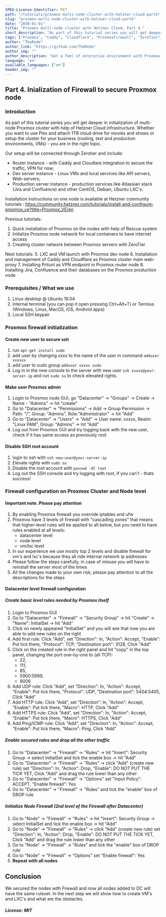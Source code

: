 ```yaml
---
SPDX-License-Identifier: MIT
path: "/tutorials/proxmox-multi-node-cluster-with-hetzner-cloud-part4"
slug: "proxmox-multi-node-cluster-with-hetzner-cloud-part4"
date: "2030-01-01"
title: "Proxmox multi-node cluster with Hetzner Cloud, Part 4."
short_description: "As part of this tutorial series you will get deeper in initialization of multi-node Proxmox cluster with help of Hetzner Cloud infrastructure. Whether you want to use Plex and attach 1TB cloud drive for movies and shows or setup the cluster for your business (routing, test and production environments, VMs) - you are in the right topic."
tags: ["Proxmox", "Caddy", "Cloudflare", "ProxmoxFirewall", "ZeroTier", "AtlassianJira", "AtlassianConfluence", "Pritunl", "VPN"]
author: "TheRede"
author_link: "https://github.com/TheRede"
author_img: ""
author_description: "Get a feel of enterprise environment with Proxmox Cluster delpoyed in the cloud in a couple hours!"
language: "en"
available_languages: ["en"]
header_img: ""
---
```

##  Part 4. Inialization of Firewall to secure Proxmox node
### Introduction
As part of this tutorial series you will get deeper in initialization of multi-node Proxmox cluster with help of Hetzner Cloud infrastructure. Whether you want to use Plex and attach 1TB cloud drive for movies and shows or setup the cluster for your business (routing, test and production environments, VMs) - you are in the right topic.

Our setup will be connected through Zerotier and include:
- Router instance - with Caddy and Cloudlare integration to secure the traffic, VPN for now;
- Dev server instance - Linux VMs and local services like API servers, Web-servers;
- Production server instance  - production services like Atlassian stack (Jira and Confluence) and other CentOS, Debian, Ubuntu LXC's.

Installation instructions on one node is available at Hetzner community tutorials :
https://community.hetzner.com/tutorials/install-and-configure-proxmox_ve?title=Proxmox_VE/en

Previous tutorials:
1. Quick installation of Proxmox on the nodes with help of Rescue system
2. Initialize Proxmox node network for local containers to have internet access
3. Creating cluster network between Proxmox servers with ZeroTier

Next tutorials:
5. LXC and VM launch with Proxmox dev node
6. Installation and management of Caddy and Cloudflare as Proxmox cluster main web-proxy
7. Installing Pritunl as VPN endpoint in Proxmox router node
8. Installing Jira, Confluence and their databases on the Proxmox production node

### Prerequisites / What we use
1. Linux desktop @ Ubuntu 19.04
2. Internal terminal (you can pop it open pressing Ctrl+Alt+T) or Termius (Windows, Linux, MacOS, iOS, Android apps)
3. Local SSH keypair

### Proxmox firewall initialization
#### Create new user to secure ssh
1. run `apt-get install sudo`
2. add user by changing xxxx to the name of the user in command `adduser xxxxxx`
3. add user to sudo group `adduser xxxxx sudo`
4. Log in in the new console to the server with new user `ssh xxxxx@your-server-ip` and run `sudo su` to check elevated rights. 
#### Make user Proxmox admin
1. Login to Proxmox node GUI, go "Datacenter" -> "Groups" -> Create -> Name - "Admins" -> hit "create"
2. Go to "Datacenter" -> "Permissions" -> Add -> Group Permission -> Path: "/", Group: "Admins", Role:"Administrator" -> hit "Add"
3. Go to "Datacenter" -> "Users" -> "Add" -> User name: xxxxx, Realm: "Linux PAM", Group: "Admins" -> hit "Add"
4. Log out from Proxmox GUI and try logging back with the new user, check if it has same access as previously root
#### Disable SSH root account
1. login to ssh with `ssh new-user@your-server-ip`
2. Elevate rights with `sudo su`
3. Disable the root account with `passwd -dl root`
4. Log out the SSH console and try logging with root, if you can't - thats success!
### Firewall configuration on Proxmox Cluster and Node level
#### Important note. Please pay attention
1. By enabling Proxmox firewall you override iptables and ufw
2. Proxmox have 3 levels of firewall with "cascading zones" that means that higher-level rules will be applied to all below, but you need to have rules enabled at all levels:
   - datacenter level
   - node level
   - vm/lxc level
3. In our experience we use mostly top 2 levels and disable firewall for vm's and lxc's because they all ride internal network ip addresses
4. Please follow the steps carefully, in case of misuse you will have to reinstall the server most of the times
5. All the changes made to your own risk, please pay attention to all the descriptions for the steps
#### Datacenter level firewall configuration
##### Create basic level rules needed by Proxmox itself
1. Login to Proxmox GUI
2. Go to "Datacenter" -> "Firewall" -> "Security Group" -> hit "Create" -> "Name": InitialSet -> hit "Add"
3. Click on newly appeared "InitialSet" and you will see that now you are able to add new rules on the right
4. Add first rule: Click "Add", set "Direction": In, "Action": Accept, "Enable": Put tick there, "Protocol": TCP, "Destination port": 3128, Click "Add"
5. Click on the created rule in the right panel and hit "copy" in the top panel, changing the port one-by-one to (all TCP):
    - 22, 
    - 111, 
    - 85, 
    - 5900:5999, 
    - 8006
6.  Add UDP rule: Click "Add", set "Direction": In, "Action": Accept, "Enable": Put tick there, "Protocol": UDP, "Destination port": 5404:5405, Click "Add"
7.  Add HTTP rule: Click "Add", set "Direction": In, "Action": Accept, "Enable": Put tick there, "Macro": HTTP, Click "Add"
8.  Add HTTPS rule: Click "Add", set "Direction": In, "Action": Accept, "Enable": Put tick there, "Macro": HTTPS, Click "Add"
9.  Add Ping/ICMP rule: Click "Add", set "Direction": In, "Action": Accept, "Enable": Put tick there, "Macro": Ping, Click "Add"
##### Enable secured rules and drop all the other traffic
1. Go to "Datacenter" -> "Firewall" -> "Rules" -> hit "Insert": Security Group -> select InitialSet and tick the enable box -> hit "Add"
2. Go to "Datacenter" -> "Firewall" -> "Rules" -> click "Add" (create new rule)  set "Direction": In, "Action": Drop, "Enable": DO NOT PUT THE TICK YET, Click "Add" and drag the rule lower than any other
3. Go to "Datacenter" -> "Firewall" -> "Options" set "Input Policy": ACCEPT, "Enable firewall": Yes
4. Go to "Datacenter" -> "Firewall" -> "Rules" and tick the "enable" box of DROP rule
##### Initialize Node Firewall (2nd level of the Firewall after Datacenter)
1. Go to "Node" -> "Firewall" -> "Rules" -> hit "Insert": Security Group -> select InitialSet and tick the enable box -> hit "Add"
2. Go to "Node" -> "Firewall" -> "Rules" -> click "Add" (create new rule)  set "Direction": In, "Action": Drop, "Enable": DO NOT PUT THE TICK YET, Click "Add" and drag the rule lower than any other
3. Go to "Node" -> "Firewall" -> "Rules" and tick the "enable" box of DROP rule
4. Go to "Node" -> "Firewall" -> "Options" set "Enable firewall": Yes
5. **Repeat with all nodes**
## Conclusion
We secured the nodes with Firewall and now all nodes added to DC will have the same ruleset. In the next step we will show how to create VM's and LXC's and what are the obstacles.

##### License: MIT

<!--

Contributor's Certificate of Origin

By making a contribution to this project, I certify that:

(a) The contribution was created in whole or in part by me and I have
    the right to submit it under the license indicated in the file; or

(b) The contribution is based upon previous work that, to the best of my
    knowledge, is covered under an appropriate license and I have the
    right under that license to submit that work with modifications,
    whether created in whole or in part by me, under the same license
    (unless I am permitted to submit under a different license), as
    indicated in the file; or

(c) The contribution was provided directly to me by some other person
    who certified (a), (b) or (c) and I have not modified it.

(d) I understand and agree that this project and the contribution are
    public and that a record of the contribution (including all personal
    information I submit with it, including my sign-off) is maintained
    indefinitely and may be redistributed consistent with this project
    or the license(s) involved.

Signed-off-by: Daniel Ivanov, daniel.ivanov@worldsportsdev.com

-->


